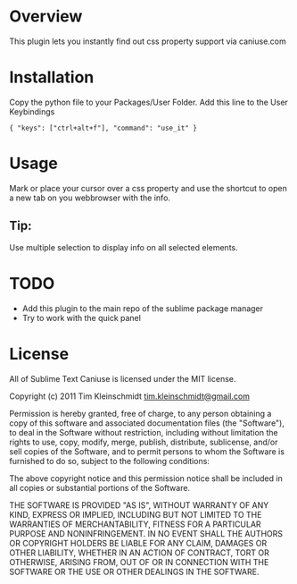 Overview
========

This plugin lets you instantly find out css property support via caniuse.com

Installation
============

Copy the python file to your Packages/User Folder.
Add this line to the User Keybindings

    { "keys": ["ctrl+alt+f"], "command": "use_it" }

Usage
=====

Mark or place your cursor over a css property and use the shortcut to open a new tab on you webbrowser with the info.


Tip:
----
Use multiple selection to display info on all selected elements.


TODO
====

- Add this plugin to the main repo of the sublime package manager
- Try to work with the quick panel


License
=======


All of Sublime Text Caniuse is licensed under the MIT license.

Copyright (c) 2011 Tim Kleinschmidt <tim.kleinschmidt@gmail.com>

Permission is hereby granted, free of charge, to any person obtaining a copy of this software and associated documentation files (the "Software"), to deal in the Software without restriction, including without limitation the rights to use, copy, modify, merge, publish, distribute, sublicense, and/or sell copies of the Software, and to permit persons to whom the Software is furnished to do so, subject to the following conditions:

The above copyright notice and this permission notice shall be included in all copies or substantial portions of the Software.

THE SOFTWARE IS PROVIDED "AS IS", WITHOUT WARRANTY OF ANY KIND, EXPRESS OR IMPLIED, INCLUDING BUT NOT LIMITED TO THE WARRANTIES OF MERCHANTABILITY, FITNESS FOR A PARTICULAR PURPOSE AND NONINFRINGEMENT. IN NO EVENT SHALL THE AUTHORS OR COPYRIGHT HOLDERS BE LIABLE FOR ANY CLAIM, DAMAGES OR OTHER LIABILITY, WHETHER IN AN ACTION OF CONTRACT, TORT OR OTHERWISE, ARISING FROM, OUT OF OR IN CONNECTION WITH THE SOFTWARE OR THE USE OR OTHER DEALINGS IN THE SOFTWARE.
